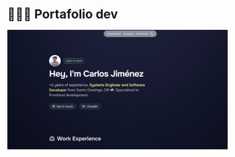 # 👨🏻‍💻 Portafolio dev

<div align="center">
<a href="">
<img src="./public/portfolio.webp">
</a>
<p></p>
</div>

<p></p>
